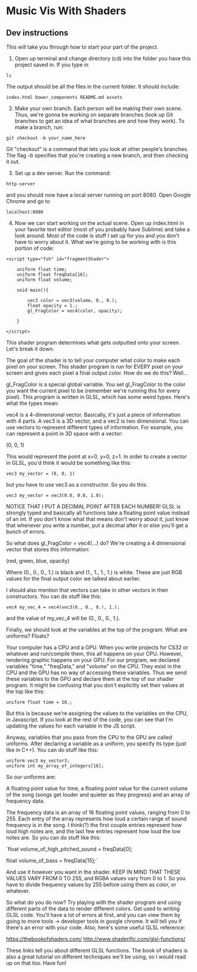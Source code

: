 # Music Vis With Shaders

## Dev instructions

This will take you through how to start your part of the project.

1. Open up terminal and change directory (cd) into the folder you have this project saved in. If you type in 

`ls`

The output should be all the files in the current folder. It should include:

`index.html
bower_components
README.md
assets`

2. Make your own branch. Each person will be making their own scene. Thus, we're gonna be working on separate branches (look up Git branches to get an idea of what branches are and how they work). To make a branch, run:

`git checkout -b your_name_here`

Git "checkout" is a command that lets you look at other people's branches. The flag -b specifies that you're creating a new branch, and then checking it out. 

3. Set up a dev server. Run the command:

`http-server`

and you should now have a local server running on port 8080. Open Google Chrome and go to

`localhost:8080`

4. Now we can start working on the actual scene. Open up index.html in your favorite text editor (most of you probably have Sublime) and take a look around. Most of the code is stuff I set up for you and you don't have to worry about it. What we're going to be working with is this portion of code:

```
<script type="fsh" id="fragmentShader">
    
    uniform float time;
    uniform float freqData[16];
    uniform float volume;

    void main(){

        vec3 color = vec3(volume, 0., 0.);
        float opacity = 1.;
        gl_FragColor = vec4(color, opacity);

    }

</script>
```

This shader program determines what gets outputted onto your screen. Let's break it down. 

The goal of the shader is to tell your computer what color to make each pixel on your screen. This shader program is run for EVERY pixel on your screen and gives each pixel a final output color. How do we do this? Well...

gl_FragColor is a special global variable. You set gl_FragColor to the color you want the current pixel to be (remember we're running this for every pixel). This program is written in GLSL, which has some weird types. Here's what the types mean:

vec4 is a 4-dimensional vector. Basically, it's just a piece of information with 4 parts. A vec3 is a 3D vector, and a vec2 is two dimensional. You can use vectors to represent different types of information. For example, you can represent a point in 3D space with a vector:

(0, 0, 1)

This would represent the point at x=0, y=0, z=1. In order to create a vector in GLSL, you'd think it would be something like this:

`vec3 my_vector = (0, 0, 1)`

but you have to use vec3 as a constructor. So you do this:

`vec3 my_vector = vec3(0.0, 0.0, 1.0);`

NOTICE THAT I PUT A DECIMAL POINT AFTER EACH NUMBER! GLSL is strongly typed and basically all functions take a floating point value instead of an int. If you don't know what that means don't worry about it, just know that whenever you write a number, put a decimal after it or else you'll get a bunch of errors.

So what does gl_FragColor = vec4(...) do? We're creating a 4 dimensional vector that stores this information:

(red, green, blue, opacity)

Where (0., 0., 0., 1.) is black and (1., 1., 1., 1.) is white. These are just RGB values for the final output color we talked about earlier. 

I should also mention that vectors can take in other vectors in their constructors. You can do stuff like this:

`vec4 my_vec_4 = vec4(vec3(0., 0., 0.), 1.);`

and the value of my_vec_4 will be (0., 0., 0., 1.).

Finally, we should look at the variables at the top of the program. What are uniforms? Floats?

Your computer has a CPU and a GPU. When you write projects for CS32 or whatever and run/compile them, this all happens on your CPU. However, rendering graphic happens on your GPU. For our program, we declared variables "time," "freqData," and "volume" on the CPU. They exist in the CPU and the GPU has no way of accessing these variables. Thus we send these variables to the GPU and declare them at the top of our shader program. It might be confusing that you don't explicitly set their values at the top like this:

`uniform float time = 10.;`

But this is because we're assigning the values to the variables on the CPU, in Javascript. If you look at the rest of the code, you can see that I'm updating the values for each variable in the JS script. 

Anyway, variables that you pass from the CPU to the GPU are called uniforms. After declaring a variable as a uniform, you specify its type (just like in C++). You can do stuff like this:

```uniform int my_integer;
uniform vec3 my_vector3;
uniform int my_array_of_integers[16];
```

So our uniforms are:

A floating point value for time, a floating point value for the current volume of the song (songs get louder and quieter as they progress) and an array of frequency data.

The frequency data is an array of 16 floating point values, ranging from 0 to 255. Each entry of the array represents how loud a certain range of sound frequency is in the song. I think(?) the first couple entries represent how loud high notes are, and the last few entries represent how loud the low notes are. So you can do stuff like this:

`float volume_of_high_pitched_sound = freqData[0];

float volume_of_bass = freqData[15];`

And use it however you want in the shader. KEEP IN MIND THAT THESE VALUES VARY FROM 0 TO 255, and RGBA values vary from 0 to 1. So you have to divide frequency values by 255 before using them as color, or whatever. 

So what do you do now? Try playing with the shader program and using different parts of the data to render different colors. Get used to writing GLSL code. You'll have a lot of errors at first, and you can view them by going to more tools -> developer tools in google chrome. It will tell you if there's an error with your code. Also, here's some useful GLSL reference:

https://thebookofshaders.com/
http://www.shaderific.com/glsl-functions/

These links tell you about different GLSL functions. The book of shaders is also a great tutorial on different techniques we'll be using, so I would read up on that too. Have fun!

